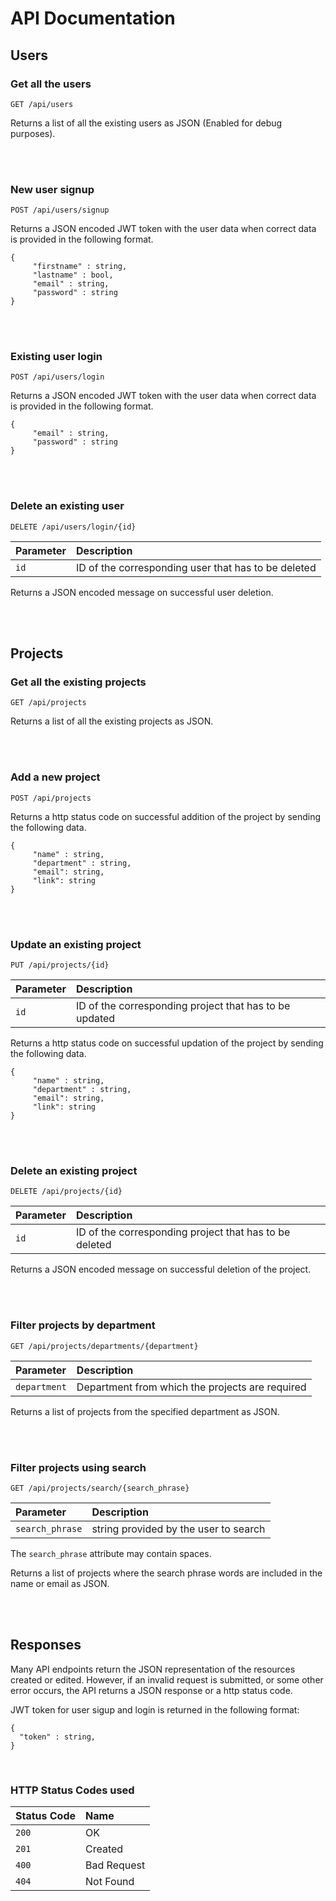# API Documentation

## Users

### Get all the users

```http
GET /api/users
```

Returns a list of all the existing users as JSON (Enabled for debug purposes).

<br/><br/>

### New user signup

```http
POST /api/users/signup
```

Returns a JSON encoded JWT token with the user data when correct data is provided in the following format.

```
{
	 "firstname" : string,
	 "lastname" : bool,
	 "email" : string,
	 "password" : string
}
```

<br/><br/>

### Existing user login

```http
POST /api/users/login
```

Returns a JSON encoded JWT token with the user data when correct data is provided in the following format.

```
{
	 "email" : string,
	 "password" : string
}
```

<br/><br/>

### Delete an existing user

```http
DELETE /api/users/login/{id}
```

| Parameter | Description |
| :--- | :--- |
| `id` | ID of the corresponding user that has to be deleted |

Returns a JSON encoded message on successful user deletion.

<br/><br/>

## Projects

### Get all the existing projects

```http
GET /api/projects
```

Returns a list of all the existing projects as JSON.

<br/><br/>

### Add a new project

```http
POST /api/projects
```

Returns a http status code on successful addition of the project by sending the following data.

```
{
	 "name" : string,
	 "department" : string,
	 "email": string,
	 "link": string
}
```

<br/><br/>

### Update an existing project

```http
PUT /api/projects/{id}
```

| Parameter | Description |
| :--- | :--- |
| `id` | ID of the corresponding project that has to be updated |

Returns a http status code on successful updation of the project by sending the following data.

```
{
	 "name" : string,
	 "department" : string,
	 "email": string,
	 "link": string
}
```

<br/><br/>

### Delete an existing project

```http
DELETE /api/projects/{id}
```

| Parameter | Description |
| :--- | :--- |
| `id` | ID of the corresponding project that has to be deleted |

Returns a JSON encoded message on successful deletion of the project.

<br/><br/>

### Filter projects by department

```http
GET /api/projects/departments/{department}
```

| Parameter | Description |
| :--- | :--- |
| `department` | Department from which the projects are required |

Returns a list of projects from the specified department as JSON.

<br/><br/>

### Filter projects using search

```http
GET /api/projects/search/{search_phrase}
```

| Parameter | Description |
| :--- | :--- |
| `search_phrase` | string provided by the user to search |

The `search_phrase` attribute may contain spaces.

Returns a list of projects where the search phrase words are included in the name or email as JSON.

<br/><br/>

## Responses

Many API endpoints return the JSON representation of the resources created or edited. However, if an invalid request is submitted, or some other error occurs, the API returns a JSON response or a http status code.

JWT token for user sigup and login is returned in the following format:

```
{
  "token" : string,
}
```

<br/>

### HTTP Status Codes used

| Status Code | Name |
| :--- | :--- |
| `200` | OK |
| `201` | Created |
| `400` | Bad Request |
| `404` | Not Found |
